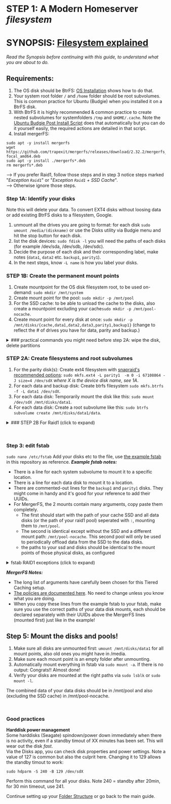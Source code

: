 # STEP 1: A Modern Homeserver _filesystem_

# SYNOPSIS: [Filesystem explained](https://github.com/zilexa/Homeserver/master/filesystem/FILESYSTEM-EXPLAINED.md)
_Read the Synopsis before continuing with this guide, to understand what you are about to do._

## Requirements: 
1. The OS disk should be BtrFS: [OS Installation](https://github.com/zilexa/Ubuntu-Budgie-Post-Install-Script/tree/master/OS-installation) shows how to do that.
2. Your system root folder `/` and `/home` folder should be root subvolumes. This is common practice for Ubuntu (Budgie) when you installed it on a BtrFS disk. 
3. With BtrFS it is highly recommended & common practice to create nested subvolumes for systemfolders `/tmp`  and `$HOME/.cache`. Note the [Ubuntu Budgie Post Install Script](https://github.com/zilexa/Ubuntu-Budgie-Post-Install-Script) does that automatically but you can do it yourself easily, the required actions are detailed in that script. 
4. Install mergerFS: 
```
sudo apt -y install mergerfs
wget https://github.com/trapexit/mergerfs/releases/download/2.32.2/mergerfs_2.32.2.ubuntu-focal_amd64.deb
sudo apt -y install ./mergerfs*.deb
rm mergerfs*.deb
```

--> If you prefer Raid1, follow those steps and in step 3 notice steps marked "_Exception `Raid1`_" or "_Exception `Raid1` + SSD Cache_".\
--> Otherwise ignore those steps. 
### Step 1A: Identify your disks
Note this will delete your data. To convert EXT4 disks without loosing data or add existing BtrFS disks to a filesystem, Google. 
1. unmount all the drives you are going to format: for each disk `sudo umount /media/(diskname)` or use the Disks utility via Budgie menu and hit the stop button for each disk. 
2. list the disk devices: `sudo fdisk -l` you will need the paths of each disks (for example /dev/sda, /dev/sdb, /dev/sdc). 
3. Decide the purpose of each disk and their corresponding label, make notes (`data1`, `data2` etc. `backup1`, `parity1`). 
4. In the next steps, know `-L name` is how you label your disks. 

### STEP 1B: Create the permanent mount points
1. Create mountpoint for the OS disk filesystem root, to be used on-demand: `sudo mkdir /mnt/system`
2. Create mount point for the pool: `sudo mkdir -p /mnt/pool`
3. For the SSD cache: to be able to unload the cache to the disks, also create a mountpoint excluding your cache`sudo mkdir -p /mnt/pool-nocache`. 
4. Create mount point for every disk at once: `sudo mkdir -p /mnt/disks/{cache,data1,data2,data3,parity1,backup1}` (change to reflect the # of drives you have for data, parity and backup.)

<details>
  <summary>### practical commands you might need before step 2A: wipe the disk, delete partitions</summary>
  
- To wipe the filesystems, run this command per partition (a partition is for example /dev/sda1 on disk /dev/sda): `sudo wipefs --all /dev/sda1`
- To delete the partitions: `sudo fdisk /dev/sda`, now you are in the fdisk tool. Hit `m`. You will see the commands available. Use `p` to show the list of partitions, `d` to delete them one by one, `w` to save changes. Then proceed with step 2A. 
- To list all subvolumes in your whole system: `sudo btrfs subvolume list /` or only of one mounted disk `sudo btrfs subvolume list /mnt/disks/data1`.
- To rename an existing subvolume, after mounting the disk, simply use `mv oldname newname`, feel free to use the full path.
- To delete subvolumes, `sudo btrfs subvolume delete /mnt/disks/data1/subvolname`. 
</details>

### STEP 2A: Create filesystems and root subvolumes
1. For the parity disk(s): Create ext4 filesystem with [snapraid's recommended options](https://sourceforge.net/p/snapraid/discussion/1677233/thread/ecef094f/): `sudo mkfs.ext4 -L parity1  -m 0 -i 67108864 -J size=4 /dev/sdX` _where X is the device disk name, see 1A_.
2. For each data and backup disk: Create btrfs filesystem `sudo mkfs.btrfs -f -L data1 /dev/sdX`.
3. For each data disk: Temporarily mount the disk like this: `sudo mount /dev/sdX /mnt/disks/data1`.
4. For each data disk: Create a root subvolume like this: `sudo btrfs subvolume create /mnt/disks/data1/data`.  

<details>
  <summary>### STEP 2B For Raid1 (click to expand)</summary>

1. Create 1 filesystem for all data+backup disks:  `sudo mkfs.btrfs -f -L pool –d raid1 /dev/sda /dev/sdb` for each disk device, set label and path accordingly (see output of fdisk).
2. For the backup disk, use the command in 2A. 
3. Do step 3 and 4 from 1C now, but obtaining the path of your array first via `sudo lsblk`. 
4. Modify the script:  
- Line 10-38 (Snapraid install): remove. Line 3-8 (MergerFS install): remove if you will not use an SSD cache with Raid1. 
- Line 49: remove. Line 48: Keep, as this is the path used by scripts and applications. 
- Line 50: Remove parity1 and remove data1-data3 between brackets { } because raid1 appears as a single disk, it will be mounted to `/mnt/pool`.
- _Exception `Raid1` + SSD Cache_: Add `raid1` between brackets { }. You  will mount the filesystem (in step 4) to `mnt/disks/raid1` and the pool stays `/mnt/pool`.
</details>

&nbsp;
### Step 3: edit fstab
`sudo nano /etc/fstab` 
Add your disks etc to the file, use [the example fstab](https://github.com/zilexa/Homeserver/blob/master/filesystem/fstab) in this repository as reference. 
_**Example fstab notes:**_
- There is a line for each system subvolume to mount it to a specific location.
- There is a line for each data disk to mount it to a location.
- There are commented-out lines for the `backup1` and `parity1` disks. They might come in handy and it's good for your reference to add their UUIDs. 
- For MergerFS, the 2 mounts contain many arguments, copy paste them completely. 
  - The first should start with the path of your cache SSD and all data disks (or the path of your raid1 pool) seperated with `:`, mounting them to `/mnt/pool`.
  - The second is identical except without the SSD and a different mount path: `/mnt/pool-nocache`. This second pool will only be used to periodically offload data from the SSD to the data disks. 
  - the paths to your ssd and disks should be identical to the mount points of those physical disks, as configured 

<details>
  <summary>fstab RAID1 exceptions (click to expand)</summary> 
- You only need 1 line for datadisks, with the single UUID of the raid1 filesystem and no line for parity.
- RAID1 + SSD cache: you only need the first MergerFS line (`/mnt/pool`), with the SSD path and the Raid1 path (/mnt/disks/raid1). Because /mnt/disks/raid1 is the path for cache unloading.
</details>

_**MergerFS Notes:**_
- The long list of arguments have carefully been chosen for this Tiered Caching setup.
- [The policies are documented here](https://github.com/trapexit/mergerfs#policy-descriptions). No need to change unless you know what you are doing.
- When you copy these lines from the example fstab to your fstab, make sure you use the correct paths of your data disk mounts, each should be declared separately with their UUIDs above the MergerFS lines (mounted first) just like in the example!

## Step 5: Mount the disks and pools!
1. Make sure all disks are unmounted first: `umount /mnt/disks/data1` for all mount points, also old ones you might have in /media.
2. Make sure each mount point is an empty folder after unmounting.
3. Automatically mount everything in fstab via `sudo mount -a`. If there is no output: Congrats!! Almost done!
4. Verify your disks are mounted at the right paths via `sudo lsblk` or `sudo mount -l`. 

The combined data of your data disks should be in /mnt/pool and also (excluding the SSD cache) in /mnt/pool-nocache.

&nbsp;

### Good practices
**Harddisk power management**\
Some harddisks (Seagate) spindown/power down immediately when there is no activity, even if a standby timout of XX minutes has been set. This will wear out the disk _fast_.\
Via the Disks app, you can check disk properties and power settings. Note a value of 127 is common but also the culprit here. Changing it to 129 allows the standby timout to work:
```
sudo hdparm -S 240 -B 129 /dev/sdX
```
Perform this command for all your disks. Note 240 = standby after 20min, for 30 min timeout, use 241. 



Continue setting up your [Folder Structure](https://github.com/zilexa/Homeserver/tree/master/filesystem/folderstructure) or go back to the main guide. 
